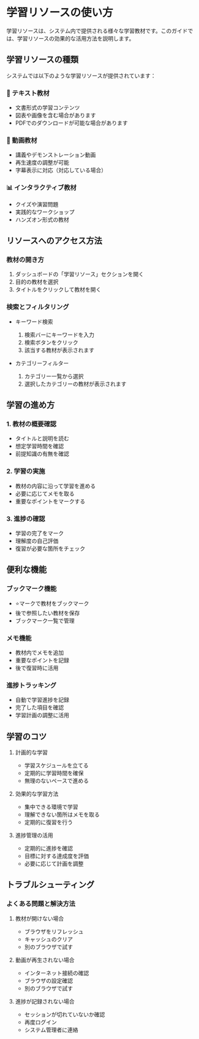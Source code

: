 # 学習リソースの使い方

学習リソースは、システム内で提供される様々な学習教材です。このガイドでは、学習リソースの効果的な活用方法を説明します。

## 学習リソースの種類

システムでは以下のような学習リソースが提供されています：

### 📝 テキスト教材
- 文書形式の学習コンテンツ
- 図表や画像を含む場合があります
- PDFでのダウンロードが可能な場合があります

### 🎥 動画教材
- 講義やデモンストレーション動画
- 再生速度の調整が可能
- 字幕表示に対応（対応している場合）

### 📊 インタラクティブ教材
- クイズや演習問題
- 実践的なワークショップ
- ハンズオン形式の教材

## リソースへのアクセス方法

### 教材の開き方

1. ダッシュボードの「学習リソース」セクションを開く
2. 目的の教材を選択
3. タイトルをクリックして教材を開く

### 検索とフィルタリング

- キーワード検索
  1. 検索バーにキーワードを入力
  2. 検索ボタンをクリック
  3. 該当する教材が表示されます

- カテゴリーフィルター
  1. カテゴリー一覧から選択
  2. 選択したカテゴリーの教材が表示されます

## 学習の進め方

### 1. 教材の概要確認
- タイトルと説明を読む
- 想定学習時間を確認
- 前提知識の有無を確認

### 2. 学習の実施
- 教材の内容に沿って学習を進める
- 必要に応じてメモを取る
- 重要なポイントをマークする

### 3. 進捗の確認
- 学習の完了をマーク
- 理解度の自己評価
- 復習が必要な箇所をチェック

## 便利な機能

### ブックマーク機能
- ⭐マークで教材をブックマーク
- 後で参照したい教材を保存
- ブックマーク一覧で管理

### メモ機能
- 教材内でメモを追加
- 重要なポイントを記録
- 後で復習時に活用

### 進捗トラッキング
- 自動で学習進捗を記録
- 完了した項目を確認
- 学習計画の調整に活用

## 学習のコツ

1. 計画的な学習
   - 学習スケジュールを立てる
   - 定期的に学習時間を確保
   - 無理のないペースで進める

2. 効果的な学習方法
   - 集中できる環境で学習
   - 理解できない箇所はメモを取る
   - 定期的に復習を行う

3. 進捗管理の活用
   - 定期的に進捗を確認
   - 目標に対する達成度を評価
   - 必要に応じて計画を調整

## トラブルシューティング

### よくある問題と解決方法

1. 教材が開けない場合
   - ブラウザをリフレッシュ
   - キャッシュのクリア
   - 別のブラウザで試す

2. 動画が再生されない場合
   - インターネット接続の確認
   - ブラウザの設定確認
   - 別のブラウザで試す

3. 進捗が記録されない場合
   - セッションが切れていないか確認
   - 再度ログイン
   - システム管理者に連絡